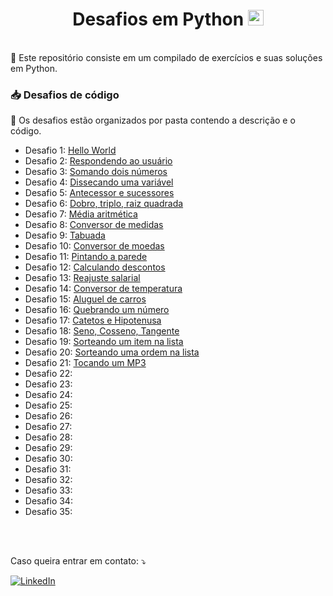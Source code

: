 <div align="center">
  
# Desafios em Python  <img width="25" src="https://user-images.githubusercontent.com/25181517/183423507-c056a6f9-1ba8-4312-a350-19bcbc5a8697.png" alt="Python">
</div>

<br>
📌 Este repositório consiste em um compilado de exercícios e suas soluções em Python.
<br>


### 📥 Desafios de código

📂 Os desafios estão organizados por pasta contendo a descrição e o código.

* Desafio 1: [Hello World]()
* Desafio 2: [Respondendo ao usuário]()
* Desafio 3: [Somando dois números]()
* Desafio 4: [Dissecando uma variável]()
* Desafio 5: [Antecessor e sucessores]()
* Desafio 6: [Dobro, triplo, raiz quadrada]()
* Desafio 7: [Média aritmética]()
* Desafio 8: [Conversor de medidas]()
* Desafio 9: [Tabuada]()
* Desafio 10: [Conversor de moedas]()
* Desafio 11: [Pintando a parede]()
* Desafio 12: [Calculando descontos]()
* Desafio 13: [Reajuste salarial]()
* Desafio 14: [Conversor de temperatura]()
* Desafio 15: [Aluguel de carros]()
* Desafio 16: [Quebrando um número]()
* Desafio 17: [Catetos e Hipotenusa]()
* Desafio 18: [Seno, Cosseno, Tangente]()
* Desafio 19: [Sorteando um item na lista]()
* Desafio 20: [Sorteando uma ordem na lista]()
* Desafio 21: [Tocando um MP3]()
* Desafio 22: []()
* Desafio 23: []()
* Desafio 24: []()
* Desafio 25: []()
* Desafio 26: []()
* Desafio 27: []()
* Desafio 28: []()
* Desafio 29: []()
* Desafio 30: []()
* Desafio 31: []()
* Desafio 32: []()
* Desafio 33: []()
* Desafio 34: []()
* Desafio 35: []()

<br>
<br>

<p align="left">
  Caso queira entrar em contato: ⤵️
</p>

<p align="left">

  
[![LinkedIn](https://img.shields.io/badge/LinkedIn-0077B5?style=for-the-badge&logo=linkedin&logoColor=white)](https://www.linkedin.com/in/adrianycmc/)
</p>
